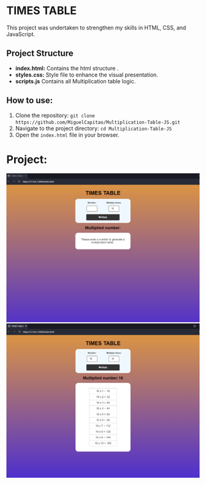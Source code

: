 # TIMES TABLE

This project was undertaken to strengthen my skills in HTML, CSS, and JavaScript.

## Project Structure
- **index.html:** Contains the html structure .
- **styles.css:** Style file to enhance the visual presentation.
- **scripts.js** Contains all Multiplication table logic.

## How to use:
1. Clone the repository: `git clone https://github.com/MiguelCapitao/Multiplication-Table-JS.git`
2. Navigate to the project directory: `cd Multiplication-Table-JS`
3. Open the `index.html` file in your browser.

# Project:
![Web Photo](Desktop.png)
<BR>
![Web Photo](Desktop2.png)
